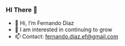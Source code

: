 ### HI There 👋

- 👋 Hi, I’m Fernando Diaz
- 👀 I am interested in continuing to grow
- 📫 Contact: fernando.diaz.ef@gmail.com
